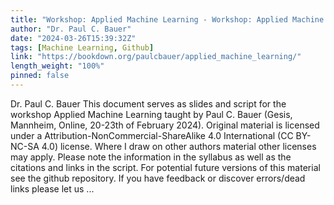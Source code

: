 ```yaml
---
title: "Workshop: Applied Machine Learning - Workshop: Applied Machine Learning (with R)"
author: "Dr. Paul C. Bauer"
date: "2024-03-26T15:39:32Z"
tags: [Machine Learning, Github]
link: "https://bookdown.org/paulcbauer/applied_machine_learning/"
length_weight: "100%"
pinned: false
---
```


Dr. Paul C. Bauer This document serves as slides and script for the workshop Applied Machine Learning taught by Paul C. Bauer (Gesis, Mannheim, Online, 20-23th of February 2024). Original material is licensed under a Attribution-NonCommercial-ShareAlike 4.0 International (CC BY-NC-SA 4.0) license. Where I draw on other authors material other licenses may apply. Please note the information in the syllabus as well as the citations and links in the script. For potential future versions of this material see the github repository. If you have feedback or discover errors/dead links please let us ...
